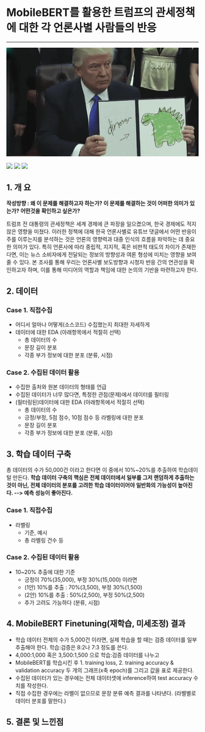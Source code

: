 # MobileBERT를 활용한 트럼프의 관세정책에 대한 각 언론사별 사람들의 반응

---
![img.png](img.png)

<!--
badge 아이콘 참고 사이트
https://github.com/danmadeira/simple-icon-badges
-->

<img src="https://img.shields.io/badge/pycharm-%23000000.svg?&style=for-the-badge&logo=pycharm&logoColor=white" /> <img src="https://img.shields.io/badge/python-%233776AB.svg?&style=for-the-badge&logo=python&logoColor=white" /> <img src="https://img.shields.io/badge/pytorch-%23EE4C2C.svg?&style=for-the-badge&logo=pytorch&logoColor=white" />

## 1. 개 요
**작성방향 : 왜 이 문제를 해결하고자 하는가? 이 문제를 해결하는 것이 어떠한 의미가 있는가? 어떤것을 확인하고 싶은가?**

트럼프 전 대통령의 관세정책은 세계 경제에 큰 파장을 일으켰으며, 한국 경제에도 적지 않은 영향을 미쳤다. 
이러한 정책에 대해 한국 언론사별로 유튜브 댓글에서 어떤 반응이 주를 이루는지를 분석하는 것은 언론의 영향력과 대중 인식의 흐름을 파악하는 데 
중요한 의미가 있다. 특히 언론사에 따라 중립적, 지지적, 혹은 비판적 태도의 차이가 존재한다면,
이는 뉴스 소비자에게 전달되는 정보의 방향성과 여론 형성에 미치는 영향을 보여줄 수 있다. 
본 조사를 통해 우리는 언론사별 보도방향과 시청자 반응 간의 연관성을 확인하고자 하며, 
이를 통해 미디어의 역할과 책임에 대한 논의의 기반을 마련하고자 한다.

## 2. 데이터
### Case 1. 직접수집
 - 어디서 얼마나 어떻게(소스코드) 수집했는지 최대한 자세하게
 - 데이터에 대한 EDA (아래항목에서 적절히 선택)
   + 총 데이터의 수
   + 문장 길이 분포
   + 각종 부가 정보에 대한 분포 (분류, 시점)
    
### Case 2. 수집된 데이터 활용
 - 수집한 출처와 원본 데이터의 형태를 언급
 - 수집된 데이터가 너무 많다면, 특정한 관점(문제)에서 데이터를 필터링
 - (필터링된)데이터에 대한 EDA (아래항목에서 적절히 선택)
   + 총 데이터의 수
   + 긍정/부정, 5점 점수, 10점 점수 등 라벨링에 대한 분포
   + 문장 길이 분포
   + 각종 부가 정보에 대한 분포 (분류, 시점)

## 3. 학습 데이터 구축
총 데이터의 수가 50,000건 이라고 한다면 이 중에서 10%~20%를 추출하여 학습데이털 만든다. **학습 데이터 구축의 핵심은 전체 데이터에서 일부를 그저 랜덤하게 추출하는 것이 아닌, 전체 데이터의 분포를 고려한 학습 데이터이어야 일반화의 가능성이 높아진다. --> 예측 성능이 좋아진다.**
### Case 1. 직접수집
 - 라벨링
   + 기준, 예시
   + 총 라벨링 건수 등
### Case 2. 수집된 데이터 활용
  - 10~20% 추출에 대한 기준
    + 긍정이 70%(35,000), 부정 30%(15,000) 이라면
    + (1안) 10%를 추출 : 70%(3,500), 부정 30%(1,500)
    + (2안) 10%를 추출 : 50%(2,500), 부정 50%(2,500)
    + 추가 고려도 가능하다 (분류, 시점)

## 4. MobileBERT Finetuning(재학습, 미세조정) 결과
 - 학습 데이터 전체의 수가 5,000건 이라면, 실제 학습을 할 때는 검증 데이터를 일부 추출해야 한다. 학습:검증은 8:2나 7:3 정도를 쓴다.
 - 4,000:1,000 혹은 3,500:1,500 으로 학습:검증 데이터를 나누고
 - MobileBERT를 학습시킨 후 1. training loss, 2. training accuracy & validation accuracy 두 개의 그래프(x축 epoch)를 그리고 값을 표로 제공한다.
 - 수집된 데이터가 있는 경우에는 전체 데이터셋에 inference하여 test accuracy 수치를 작성한다.
 - 직접 수집한 경우에는 라벨이 없으므로 문장 분류 예측 결과를 나타낸다. (라벨별로 데이터 분포를 말한다.)

## 5. 결론 및 느낀점